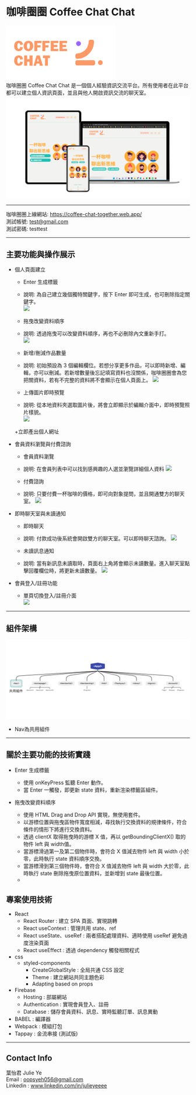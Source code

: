 # 咖啡圈圈 Coffee Chat Chat
![](https://raw.githubusercontent.com/JulieYeeee/coffee-chat-chat/main/static/picture/logo2.png)  
咖啡圈圈 Coffee Chat Chat 是一個個人經驗資訊交流平台。所有使用者在此平台都可以建立個人資訊頁面，並且與他人開啟資訊交流的聊天室。  
![](https://github.com/JulieYeeee/git-work/blob/main/coffee-rwd.png)  

****  
咖啡圈圈上線網站: https://coffee-chat-together.web.app/  
測試帳號: test@gmail.com  
測試密碼: testtest  
****  

## 主要功能與操作展示  
+ 個人頁面建立  
  + Enter 生成標籤  
  + 說明: 為自己建立幾個獨特關鍵字，按下 Enter 即可生成，也可刪除指定關鍵字。  
  ![](https://github.com/JulieYeeee/git-work/blob/main/keyword.gif) 
  
  + 拖曳改變資料順序 
  + 說明: 透過拖曳可以改變資料順序，再也不必刪除內文重新手打。  
  ![](https://github.com/JulieYeeee/git-work/blob/main/drag.gif) 
  
  + 新增/刪減作品數量  
  + 說明: 初始預設為 3 個編輯欄位。若想分享更多作品，可以即時新增、編輯，亦可以刪減。若新增數量後忘記填寫資料也沒關係，咖啡圈圈會為您把關資料，若有不完整的資料將不會顯示在個人頁面上。 
  ![](https://github.com/JulieYeeee/git-work/blob/main/addpj.gif)  
  
  + 上傳圖片即時預覽 
  + 說明: 從本地資料夾選取圖片後，將會立即顯示於編輯介面中，即時預覽照片樣貌。  
  ![](https://github.com/JulieYeeee/git-work/blob/main/upload.gif)  
  
  +立即產出個人網址
  

+ 會員資料瀏覽與付費諮詢  
  + 會員資料瀏覽
  + 說明: 在會員列表中可以找到感興趣的人選並瀏覽詳細個人資料
  ![](https://github.com/JulieYeeee/git-work/blob/main/search.gif) 

  + 付費諮詢
  + 說明: 只要付費一杯咖啡的價格，即可向對象提問，並且開通雙方的聊天室。 
  ![](https://github.com/JulieYeeee/git-work/blob/main/ask.gif)  


+ 即時聊天室與未讀通知
  + 即時聊天
  + 說明: 付款成功後系統會開啟雙方的聊天室。可以即時聊天諮詢。
  ![](https://github.com/JulieYeeee/git-work/blob/main/chatroom.gif)  
  
  + 未讀訊息通知
  + 說明: 當有新訊息未讀取時，頁面右上角將會顯示未讀數量。進入聊天室點擊回覆欄位時，將更新未讀數量。
  ![](https://github.com/JulieYeeee/git-work/blob/main/notification.gif) 
  

+ 會員登入/註冊功能  
  + 單頁切換登入/註冊介面  
  ![](https://github.com/JulieYeeee/git-work/blob/main/signin.gif)   
  

****  
## 組件架構
![](https://github.com/JulieYeeee/git-work/blob/main/1655057317355.jpg)   
+ Nav為共用組件

****  
## 關於主要功能的技術實踐
+ Enter 生成標籤
  + 使用 onKeyPress 監聽 Enter 動作。
  + 當 Enter 一觸發，即更新 state 資料，重新渲染標籤區組件。
  
+ 拖曳改變資料順序
  + 使用 HTML Drag and Drop API 實現，無使用套件。
  + 以游標位置與拖曳區物件寬度相減，尋找執行交換資料的規律條件，符合條件的情形下將進行交換資料。
  + 透過 clientX 取得拖曳時的游標 X 值，再以 getBoundingClientX() 取的物件 left 與 width值。
  + 當游標滑過第一及第二個物件時，會符合 X 值減去物件 left 與 width 小於零，此時執行 state 資料順序交換。
  + 當游標滑到第三個物件時，會符合 X 值減去物件 left 與 width 大於零，此時執行 state 刪除拖曳原位置資料，並新增到 state 最後位置。
  + 
## 專案使用技術  
+ React
  + React Router : 建立 SPA 頁面、實現跳轉
  + React useContext : 管理共用 state、ref
  + React useState、useRef : 兩者搭配處理資料、適時使用 useRef 避免過度渲染頁面
  + React useEffect : 透過 dependency 觸發相關程式
+ css
  + styled-components
    + CreateGlobalStyle : 全局共通 CSS 設定
    + Theme : 建立網站共同主題色彩 
    + Adapting based on props
+ Firebase  
  +  Hosting : 部屬網站
  +  Authentication : 實現會員登入、註冊
  +  Database : 儲存會員資料、訊息、實時監聽訂單、訊息異動
+ BABEL : 編譯器
+ Webpack : 模組打包 
+ Tappay : 金流串接 (測試版)

****  
## Contact Info
葉怡君 Julie Ye  
Email : oopsyeh056@gmail.com  
Linkedin : www.linkedin.com/in/julieyeeee   
